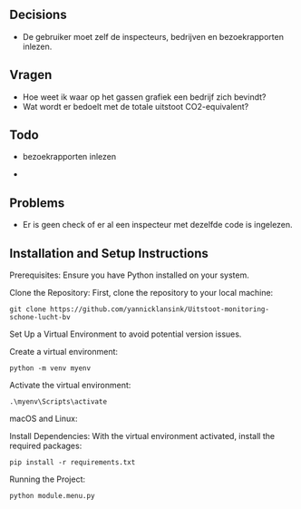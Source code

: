 ## Decisions

- De gebruiker moet zelf de inspecteurs, bedrijven en bezoekrapporten inlezen.

## Vragen

- Hoe weet ik waar op het gassen grafiek een bedrijf zich bevindt?
- Wat wordt er bedoelt met de totale uitstoot CO2-equivalent?

## Todo

- bezoekrapporten inlezen

-

## Problems

- Er is geen check of er al een inspecteur met dezelfde code is ingelezen.

## Installation and Setup Instructions

Prerequisites:
Ensure you have Python installed on your system.

Clone the Repository:
First, clone the repository to your local machine:

```
git clone https://github.com/yannicklansink/Uitstoot-monitoring-schone-lucht-bv
```

Set Up a Virtual Environment to avoid potential version issues.

Create a virtual environment:

```
python -m venv myenv
```

Activate the virtual environment:

```
.\myenv\Scripts\activate
```

macOS and Linux:

Install Dependencies:
With the virtual environment activated, install the required packages:

```
pip install -r requirements.txt
```

Running the Project:

```
python module.menu.py
```
